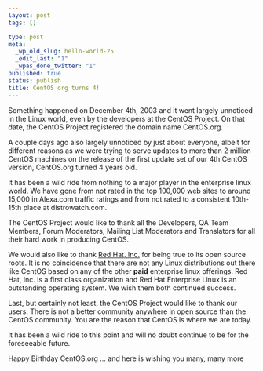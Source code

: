 ```yaml
--- 
layout: post
tags: []

type: post
meta: 
  _wp_old_slug: hello-world-25
  _edit_last: "1"
  _wpas_done_twitter: "1"
published: true
status: publish
title: CentOS org turns 4!
---
```

Something happened on December 4th, 2003 and it went largely unnoticed in the Linux world, even by the developers at the CentOS Project. On that date, the CentOS Project registered the domain name CentOS.org.

A couple days ago also largely unnoticed by just about everyone, albeit for different reasons as we were trying to serve updates to more than 2 million CentOS machines on the release of the first update set of our 4th CentOS version, CentOS.org turned 4 years old.

It has been a wild ride from nothing to a major player in the enterprise linux world. We have gone from not rated in the top 100,000 web sites to around 15,000 in Alexa.com traffic ratings and from not rated to a consistent 10th-15th place at distrowatch.com.

The CentOS Project would like to thank all the Developers, QA Team Members, Forum Moderators, Mailing List Moderators and Translators for all their hard work in producing CentOS.

We would also like to thank <a href="http://www.redhat.com/" target="_blank">Red Hat, Inc.</a> for being true to its open source roots. It is no coincidence that there are not any Linux distributions out there like CentOS based on any of the other <strong>paid</strong> enterprise linux offerings. Red Hat, Inc. is a first class organization and Red Hat Enterprise Linux is an outstanding operating system. We wish them both continued success.

Last, but certainly not least, the CentOS Project would like to thank our users. There is not a better community anywhere in open source than the CentOS community. You are the reason that CentOS is where we are today.

It has been a wild ride to this point and will no doubt continue to be for the foreseeable future.

Happy Birthday CentOS.org ... and here is wishing you many, many more
